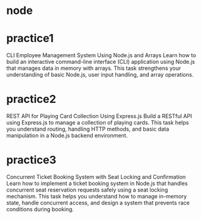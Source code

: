 # node
# practice1
CLI Employee Management System Using Node.js and Arrays
Learn how to build an interactive command-line interface (CLI) application using Node.js that manages data in memory with arrays. This task strengthens your understanding of basic Node.js, user input handling, and array operations.

# practice2
REST API for Playing Card Collection Using Express.js
Build a RESTful API using Express.js to manage a collection of playing cards. This task helps you understand routing, handling HTTP methods, and basic data manipulation in a Node.js backend environment.

# practice3
Concurrent Ticket Booking System with Seat Locking and Confirmation
Learn how to implement a ticket booking system in Node.js that handles concurrent seat reservation requests safely using a seat locking mechanism. This task helps you understand how to manage in-memory state, handle concurrent access, and design a system that prevents race conditions during booking.
